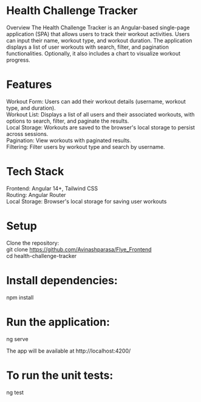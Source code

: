 # Health Challenge Tracker
Overview
The Health Challenge Tracker is an Angular-based single-page application (SPA) that allows users to track their workout activities. Users can input their name, workout type, and workout duration. The application displays a list of user workouts with search, filter, and pagination functionalities. Optionally, it also includes a chart to visualize workout progress.


# Features
Workout Form: Users can add their workout details (username, workout type, and duration).  
Workout List: Displays a list of all users and their associated workouts, with options to search, filter, and paginate the results.  
Local Storage: Workouts are saved to the browser's local storage to persist across sessions.  
Pagination: View workouts with paginated results.  
Filtering: Filter users by workout type and search by username.  


# Tech Stack
Frontend: Angular 14+, Tailwind CSS  
Routing: Angular Router  
Local Storage: Browser's local storage for saving user workouts  

# Setup
Clone the repository:  
git clone https://github.com/Avinashparasa/Flye_Frontend  
cd health-challenge-tracker  


# Install dependencies:
npm install  

# Run the application:
ng serve  

The app will be available at http://localhost:4200/  


# To run the unit tests:
ng test



